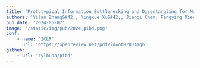 ```yaml
---
title: 'Prototypical Information Bottlenecking and Disentangling for Multimodal Cancer Survival Prediction, <font color=red>Spotlight</font>'
authors: 'Yilan Zhang&#42;, Yingxue Xu&#42;, Jianqi Chen, Fengying Xie#, Hao Chen#'
pub_date: '2024-05-07'
image: '/static/img/pub/2024_pibd.png'
conf:
    - name: 'ICLR'
      url: 'https://openreview.net/pdf?id=otHZ8JAIgh'
github:
    - url: 'zylbuaa/pibd'
---
```

